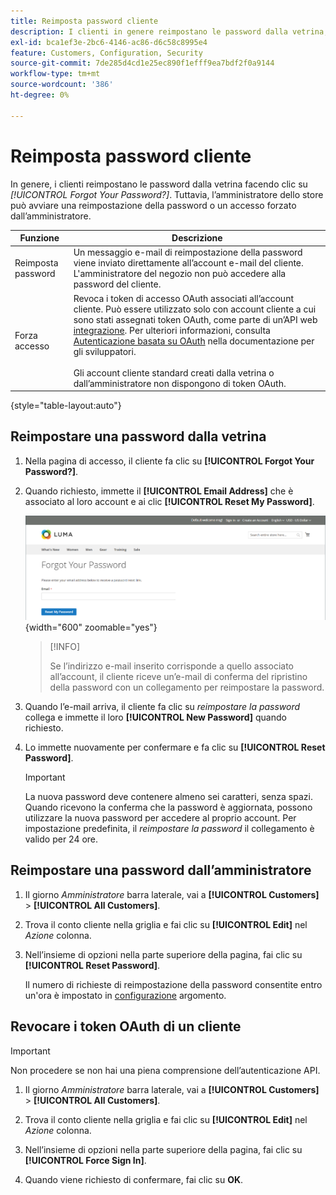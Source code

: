 ```yaml
---
title: Reimposta password cliente
description: I clienti in genere reimpostano le password dalla vetrina, ma un amministratore dello store può avviare una reimpostazione della password o un accesso forzato dall’amministratore.
exl-id: bca1ef3e-2bc6-4146-ac86-d6c58c8995e4
feature: Customers, Configuration, Security
source-git-commit: 7de285d4cd1e25ec890f1efff9ea7bdf2f0a9144
workflow-type: tm+mt
source-wordcount: '386'
ht-degree: 0%

---
```


# Reimposta password cliente

In genere, i clienti reimpostano le password dalla vetrina facendo clic su _[!UICONTROL Forgot Your Password?]_. Tuttavia, l’amministratore dello store può avviare una reimpostazione della password o un accesso forzato dall’amministratore.

| Funzione | Descrizione |
| --- | --- |
| Reimposta password | Un messaggio e-mail di reimpostazione della password viene inviato direttamente all’account e-mail del cliente. L&#39;amministratore del negozio non può accedere alla password del cliente. |
| Forza accesso | Revoca i token di accesso OAuth associati all’account cliente. Può essere utilizzato solo con account cliente a cui sono stati assegnati token OAuth, come parte di un’API web [integrazione](../systems/integrations.md). Per ulteriori informazioni, consulta [Autenticazione basata su OAuth](https://developer.adobe.com/commerce/webapi/get-started/authentication/gs-authentication-oauth/) nella documentazione per gli sviluppatori. <br/><br/>Gli account cliente standard creati dalla vetrina o dall’amministratore non dispongono di token OAuth. |

{style="table-layout:auto"}

## Reimpostare una password dalla vetrina

1. Nella pagina di accesso, il cliente fa clic su **[!UICONTROL Forgot Your Password?]**.

1. Quando richiesto, immette il **[!UICONTROL Email Address]** che è associato al loro account e ai clic **[!UICONTROL Reset My Password]**.

   ![Password dimenticata](assets/forgot-password.png){width="600" zoomable="yes"}

   >[!INFO]
   >
   >Se l’indirizzo e-mail inserito corrisponde a quello associato all’account, il cliente riceve un’e-mail di conferma del ripristino della password con un collegamento per reimpostare la password.

1. Quando l’e-mail arriva, il cliente fa clic su _reimpostare la password_ collega e immette il loro **[!UICONTROL New Password]** quando richiesto.

1. Lo immette nuovamente per confermare e fa clic su **[!UICONTROL Reset Password]**.

   >[!IMPORTANT]
   >
   >La nuova password deve contenere almeno sei caratteri, senza spazi. Quando ricevono la conferma che la password è aggiornata, possono utilizzare la nuova password per accedere al proprio account. Per impostazione predefinita, il _reimpostare la password_ il collegamento è valido per 24 ore.

## Reimpostare una password dall’amministratore

1. Il giorno _Amministratore_ barra laterale, vai a **[!UICONTROL Customers]** > **[!UICONTROL All Customers]**.

1. Trova il conto cliente nella griglia e fai clic su **[!UICONTROL Edit]** nel _Azione_ colonna.

1. Nell’insieme di opzioni nella parte superiore della pagina, fai clic su **[!UICONTROL Reset Password]**.

   Il numero di richieste di reimpostazione della password consentite entro un&#39;ora è impostato in [configurazione](../configuration-reference/customers/customer-configuration.md) argomento.

## Revocare i token OAuth di un cliente

>[!IMPORTANT]
>
>Non procedere se non hai una piena comprensione dell’autenticazione API.

1. Il giorno _Amministratore_ barra laterale, vai a **[!UICONTROL Customers]** > **[!UICONTROL All Customers]**.

1. Trova il conto cliente nella griglia e fai clic su **[!UICONTROL Edit]** nel _Azione_ colonna.

1. Nell’insieme di opzioni nella parte superiore della pagina, fai clic su **[!UICONTROL Force Sign In]**.

1. Quando viene richiesto di confermare, fai clic su **OK**.
